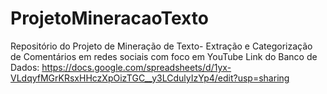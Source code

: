 # ProjetoMineracaoTexto
Repositório do Projeto de Mineração de Texto- Extração e Categorização de Comentários em redes sociais com foco em YouTube
Link do Banco de Dados: https://docs.google.com/spreadsheets/d/1yx-VLdqyfMGrKRsxHHczXpOizTGC__y3LCdulyIzYp4/edit?usp=sharing

